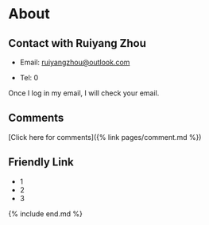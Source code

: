 # About

## Contact with Ruiyang Zhou

- Email: ruiyangzhou@outlook.com

- Tel: 0

Once I log in my email, I will check your email.

## Comments

[Click here for comments]({% link pages/comment.md %})

## Friendly Link

- 1
- 2
- 3

{% include end.md %}